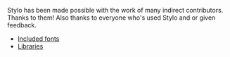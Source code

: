 Stylo has been made possible with the work of many indirect contributors. Thanks to them! Also thanks to everyone who's used Stylo and or given feedback. 

- [Included fonts](#fonts)
- [Libraries](#libraries)


